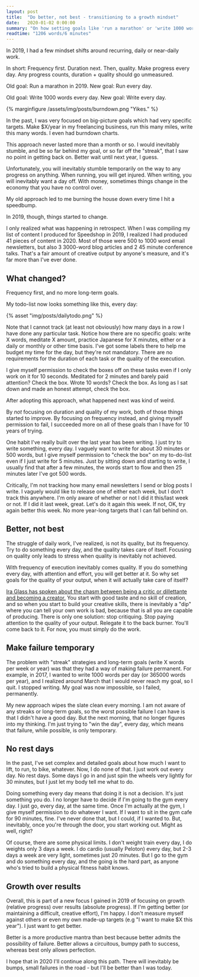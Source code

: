 ```yaml
---
layout: post
title:  "Do better, not best - transitioning to a growth mindset"
date:   2020-01-02 0:00:00
summary: "On how setting goals like 'run a marathon' or 'write 1000 words per day' hurt me more than helped, and what I'm doing now instead."
readtime: "1206 words/6 minutes"
---
```


In 2019, I had a few mindset shifts around recurring, daily or near-daily work.

In short: Frequency first. Duration next. Then, quality. Make progress every day. Any progress counts, duration + quality should go unmeasured.

Old goal: Run a marathon in 2019.
New goal: Run every day.

Old goal: Write 1000 words every day.
New goal: Write every day.

{% marginfigure /assets/img/posts/burndown.png "Yikes." %}

In the past, I was very focused on big-picture goals which had very specific targets. Make $X/year in my freelancing business, run this many miles, write this many words. I even had burndown charts.

This approach never lasted more than a month or so. I would inevitably stumble, and be so far behind my goal, or so far off the "streak", that I saw no point in getting back on. Better wait until next year, I guess.

Unfortunately, you will inevitably stumble temporarily on the way to any progress on anything. When running, you will get injured. When writing, you will inevitably want a day off. With money, sometimes things change in the economy that you have no control over.

My old approach led to me burning the house down every time I hit a speedbump.

In 2019, though, things started to change.

I only realized what was happening in retrospect. When I was compiling my list of content I produced for Speedshop in 2019, I realized I had produced 41 pieces of content in 2020. Most of those were 500 to 1000 word email newsletters, but also 3 3000-word blog articles and 2 45 minute conference talks. That's a fair amount of creative output by anyone's measure, and it's far more than I've ever done.

## What changed?

Frequency first, and no more long-term goals.

My todo-list now looks something like this, every day:

{% asset "img/posts/dailytodo.png"  %}

Note that I cannot track (at least not obviously) how many days in a row I have done any particular task. Notice how there are no specific goals: write X words, meditate X amount, practice Japanese for X minutes, either or a daily or monthly or other time basis. I've got some labels there to help me budget my time for the day, but they're not mandatory. There are no requirements for the duration of each task or the quality of the execution.

I give myself permission to check the boxes off on these tasks even if I only work on it for 10 seconds. Meditated for 2 minutes and barely paid attention? Check the box. Wrote 10 words? Check the box. As long as I sat down and made an honest attempt, check the box.

After adopting this approach, what happened next was kind of weird.

By _not_ focusing on duration and quality of my work, both of those things started to improve. By focusing on frequency instead, and giving myself permission to fail, I succeeded more on all of these goals than I have for 10 years of trying.

One habit I've really built over the last year has been writing. I just try to write something, every day. I vaguely want to write for about 30 minutes or 500 words, but I give myself permission to "check the box" on my to-do-list even if I just write for 5 minutes. Just by sitting down and starting to write, I usually find that after a few minutes, the words start to flow and then 25 minutes later I've got 500 words.

Critically, I'm not tracking how many email newsletters I send or blog posts I write. I vaguely would like to release one of either each week, but I don't track this anywhere. I'm only aware of whether or not I did it this/last week or not. If I did it last week, great. Let's do it again this week. If not, OK, try again better this week. No more year-long targets that I can fall behind on.

## Better, not best

The struggle of daily work, I've realized, is not its quality, but its frequency. Try to do something every day, and the quality takes care of itself. Focusing on quality only leads to stress when quality is inevitably not achieved.

With frequency of execution inevitably comes quality. If you do something every day, with attention and effort, you will get better at it. So why set goals for the quality of your output, when it will actually take care of itself?

[Ira Glass has spoken about the chasm between being a critic or dillettante and becoming a creator.](https://vimeo.com/85040589) You start with good taste and no skill of creation, and so when you start to build your creative skills, there is inevitably a "dip" where you can tell your own work is bad, because that is all you are capable of producing. There is only one solution: stop critiquing. Stop paying attention to the quality of your output. Relegate it to the back burner. You'll come back to it. For now, you must simply do the work.

## Make failure temporary

The problem with "streak" strategies and long-term goals (write X words per week or year) was that they had a way of making failure permanent. For example, in 2017, I wanted to write 1000 words per day (or 365000 words per year), and I realized around March that I would never reach my goal, so I quit. I stopped writing. My goal was now impossible, so I failed, permanently.

My new approach wipes the slate clean every morning. I am not aware of any streaks or long-term goals, so the worst possible failure I can have is that I didn't have a good day. But the next morning, that no longer figures into my thinking. I'm just trying to "win the day", every day, which means that failure, while possible, is only temporary.

## No rest days

In the past, I've set complex and detailed goals about how much I want to lift, to run, to bike, whatever. Now, I do none of that. I just work out every day. No rest days. Some days I go in and just spin the wheels very lightly for 30 minutes, but I just let my body tell me what to do.

Doing something every day means that doing it is not a decision. It's just something you do. I no longer have to decide if I'm going to the gym every day. I just go, every day, at the same time. Once I'm actually at the gym, I give myself permission to do whatever I want. If I want to sit in the gym cafe for 90 minutes, fine. I've never done that, but I could, if I wanted to. But, inevitably, once you're through the door, you start working out. Might as well, right?

Of course, there are some physical limits. I don't weight train every day, I do weights only 3 days a week. I do cardio (usually Peloton) every day, but 2-3 days a week are very light, sometimes just 20 minutes. But I go to the gym and do something every day, and the going is the hard part, as anyone who's tried to build a physical fitness habit knows.

## Growth over results

Overall, this is part of a new focus I gained in 2019 of focusing on growth (relative progress) over results (absolute progress). If I'm getting better (or maintaining a difficult, creative effort), I'm happy. I don't measure myself against others or even my own made-up targets (e.g "I want to make $X this year"). I just want to get better.

Better is a more productive mantra than best because better admits the possibility of failure. Better allows a circuitous, bumpy path to success, whereas best only allows perfection.

I hope that in 2020 I'll continue along this path. There will inevitably be bumps, small failures in the road - but I'll be better than I was today.
